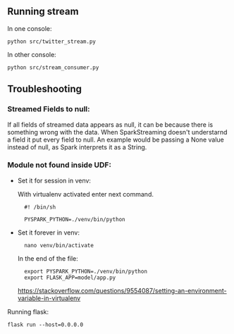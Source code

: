## Running stream

In one console:

    python src/twitter_stream.py

In other console:

    python src/stream_consumer.py 


## Troubleshooting

### **Streamed Fields to null:**

If all fields of streamed data appears as null, it can be because there is something wrong with the data. When SparkStreaming doesn't understarnd a field it put every field to null. An example would be passing a None value instead of null, as Spark interprets it as a String.

### **Module not found inside UDF:**

- Set it for session in venv:
    
    With virtualenv activated enter next command.

        #! /bin/sh

        PYSPARK_PYTHON=./venv/bin/python

- Set it forever in venv:



        nano venv/bin/activate

    In the end of the file:

        export PYSPARK_PYTHON=./venv/bin/python
        export FLASK_APP=model/app.py
    
    https://stackoverflow.com/questions/9554087/setting-an-environment-variable-in-virtualenv 


Running flask:

    flask run --host=0.0.0.0